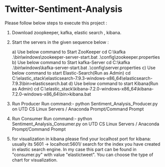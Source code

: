 # Twitter-Sentiment-Analysis
Please follow below steps to execute this project :
1) Download zoopkeeper, kafka, elastic search , kibana. 
2) Start the servers in the given sequence below : 

      a) Use below command to Start ZooKeeper
         cd C:\kafka .\bin\windows\zookeeper-server-start.bat .\config\zookeeper.properties
      b) Use below command to Start kafka-Server 
         cd C:\kafka .\bin\windows\kafka-server-start.bat .\config\server.properties
      c) Use below command to start Elastic-Search(Run as Admin)
         cd C:\elastic_stack\elasticsearch-7.9.3-windows-x86_64\elasticsearch-7.9.3\bin>elasticsearch.bat
      d) Use below command to start Kibana(Run as Admin)
         cd C:\elastic_stack\kibana-7.2.0-windows-x86_64\kibana-7.2.0-windows-x86_64\bin>kibana.bat

3) Run Producer
Run command:- python Sentiment_Analysis_Producer.py on UTD CS Linux Servers / Anaconda Prompt/Command Prompt

4) Run Consumer
Run command:- python Sentiment_Analysis_Consumer.py on UTD CS Linux Servers / Anaconda Prompt/Command Prompt

5) for visualization in kibana please find your localhost port for kibana: usually its 5601 -> localhost:5601/
search for the index you have created in elastic search engine. In my case this part can be found in "consumer.py" with value "elastictweet".
You can choose the type of chart for visualization.
